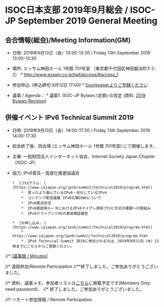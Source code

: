 # ISOC日本支部 2019年9月総会 / ISOC-JP September 2019 General Meeting

## 会合情報(総会)/Meeting Information(GM)
*  日時: 2019年9月13日（金）13:00-13:30 / Friday 13th September 2019 13:00-13:30
*  場所: エッサム神田ホール 1号館 701号室 （東京都千代田区神田鍛冶町3-2-2）
       *  http://www.essam.co.jp/hall/access/#access_1
*  参加申込:  (申込締切 9月12日 17:00)
       *  [Doorkeeperよりご登録ください](https://isocjp.doorkeeper.jp/events/97192)

*  議事 / Agenda： 
       *  議案1. ISOC-JP Bylaws (定款) の改定 (資料: [2019 Bylaws Revision](https://www.isoc.jp/members/wiki.cgi?page=2019+Bylaws+Revision))

## 併催イベント IPv6 Technical Summit 2019
*  日時: 2019年9月13日（金）14:00-17:30 / Friday 13th September 2019 14:00-17:30
*  総会終了後、同会場 (エッサム神田ホール 1号館 701号室) にて開催します。
*  主催:  一般財団法人インターネット協会、Internet Society Japan Chapter（ISOC-JP）
*  協力:  IPv6普及・高度化推進協議会

       *  [プログラム: ](https://www.iajapan.org/ipv6/summit/technical2019/program.html)
           *  思ったより進んでいるIPv6・劣化しているIPv4
           *  コンテンツ配信基盤 IPv6化検討WGについて
           *  IPv6普及状況
           *  IPv6家庭用ルータにおけるIPv6マイグレ技術プロビ方式の課題への取組み
           *  IPv6クライアントOSの実装検証報告

       *  [お申し込み: ](https://www.iajapan.org/ipv6/summit/technical2019/program.html)
           *  https://www.iajapan.org/ipv6/summit/technical2019/program.html
           *  IPv6 Technical Summit 2019に参加される方は、2019年9月11日（水）12時までにこちらからご登録ください。


//* [[議事録 / Minutes](2016_9_GM_Minutes)]


//* 遠隔参加/Remote Participation
//**終了しました。ご参加ありがとうございました。

//* 資料，議事メモ，参加者リストは[こちら](http://www.isoc.jp/members/wiki.cgi?page=2016_9_GM)に掲載予定です(Members Only: need password)．
//* 終了しました。ご参加ありがとうございました。

//!! リモート参加情報 / Remote Participation